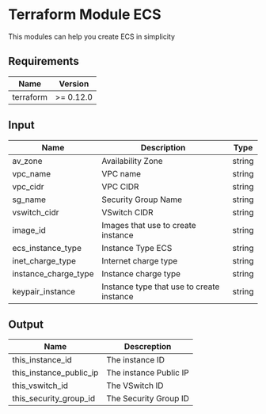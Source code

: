 # Terraform Module ECS
This modules can help you create ECS in simplicity

## Requirements

| Name | Version |
|------|---------|
| terraform | >= 0.12.0 |

## Input
|  Name | Description  | Type  |
| ------------ | ------------ | ------------ |
| av_zone  | Availability Zone | string |
| vpc_name | VPC name | string |
| vpc_cidr  | VPC CIDR | string |
| sg_name | Security Group Name  | string |
| vswitch_cidr  | VSwitch CIDR | string |
| image_id  | Images that use to create instance | string |
| ecs_instance_type  | Instance Type ECS  | string |
| inet_charge_type  | Internet charge type | string |
| instance_charge_type  | Instance charge type | string |
| keypair_instance  | Instance type that use to create instance | string |

## Output
| Name | Descreption |
| ------------ | ------------ |
| this_instance_id | The instance ID |
| this_instance_public_ip | The instance Public IP |
| this_vswitch_id | The VSwitch ID |
| this_security_group_id | The Security Group ID |
